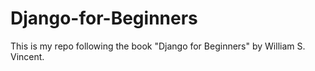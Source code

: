 # Django-for-Beginners
This is my repo following the book "Django for Beginners" by William S. Vincent.

